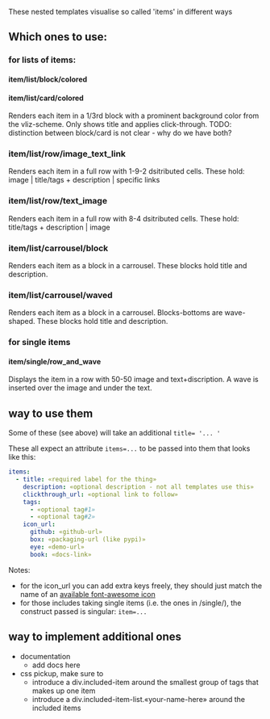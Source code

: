These nested templates visualise so called 'items' in different ways

## Which ones to use:

### for lists of items:

#### item/list/block/colored
#### item/list/card/colored
Renders each item in a 1/3rd block with a prominent background color from the vliz-scheme.
Only shows title and applies click-through.
TODO: distinction between block/card is not clear - why do we have both?

### item/list/row/image_text_link
Renders each item in a full row with 1-9-2 dsitributed cells.
These hold: image | title/tags + description | specific links

### item/list/row/text_image
Renders each item in a full row with 8-4 dsitributed cells.
These hold: title/tags + description | image

### item/list/carrousel/block
Renders each item as a block in a carrousel.
These blocks hold title and description.

### item/list/carrousel/waved
Renders each item as a block in a carrousel. Blocks-bottoms are wave-shaped.
These blocks hold title and description.


### for single items
#### item/single/row_and_wave
Displays the item in a row with 50-50 image and text+discription.
A wave is inserted over the image and under the text.



## way to use them

Some of these (see above) will take an additional `title= '... '`

These all expect an attribute `items=...` to be passed into them that looks like this:

```yml
items:
  - title: «required label for the thing»
    description: «optional description - not all templates use this»
    clickthrough_url: «optional link to follow»
    tags:
      - «optional tag#1»
      - «optional tag#2»
    icon_url:
      github: «github-url»
      box: «packaging-url (like pypi)»
      eye: «demo-url»
      book: «docs-link»

```
Notes:
* for the icon_url you can add extra keys freely, they should just match the name of an [available font-awesome icon](https://fontawesome.com/search?q=&f=classic)
* for those includes taking single items (i.e. the ones in /single/), the construct passed is singular: `item=...`



## way to implement additional ones

* documentation 
  * add docs here
* css pickup, make sure to
  * introduce a div.included-item around the smallest group of tags that makes up one item
  * introduce a div.included-item-list.«your-name-here» around the included items
